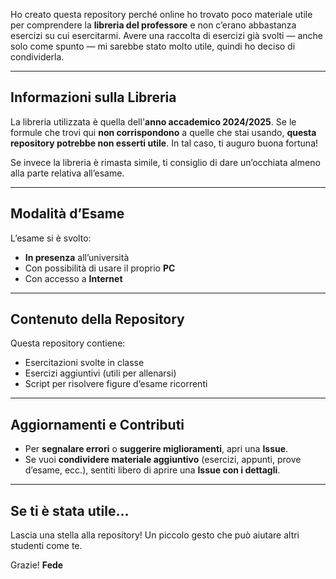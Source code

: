 Ho creato questa repository perché online ho trovato poco materiale utile per comprendere la **libreria del professore** e non c’erano abbastanza esercizi su cui esercitarmi.
Avere una raccolta di esercizi già svolti — anche solo come spunto — mi sarebbe stato molto utile, quindi ho deciso di condividerla.

---

##  Informazioni sulla Libreria

La libreria utilizzata è quella dell'**anno accademico 2024/2025**.
Se le formule che trovi qui **non corrispondono** a quelle che stai usando, **questa repository potrebbe non esserti utile**. In tal caso, ti auguro buona fortuna! 

Se invece la libreria è rimasta simile, ti consiglio di dare un’occhiata almeno alla parte relativa all’esame.

---

##  Modalità d’Esame

L’esame si è svolto:

* **In presenza** all’università
* Con possibilità di usare il proprio **PC**
* Con accesso a **Internet**

---

##  Contenuto della Repository

Questa repository contiene:

*  Esercitazioni svolte in classe
*  Esercizi aggiuntivi (utili per allenarsi)
*  Script per risolvere figure d’esame ricorrenti

---

##  Aggiornamenti e Contributi

* Per **segnalare errori** o **suggerire miglioramenti**, apri una **Issue**.
* Se vuoi **condividere materiale aggiuntivo** (esercizi, appunti, prove d’esame, ecc.), sentiti libero di aprire una **Issue con i dettagli**.

---

##  Se ti è stata utile...

Lascia una  stella alla repository!
Un piccolo gesto che può aiutare altri studenti come te.

Grazie!
**Fede**


